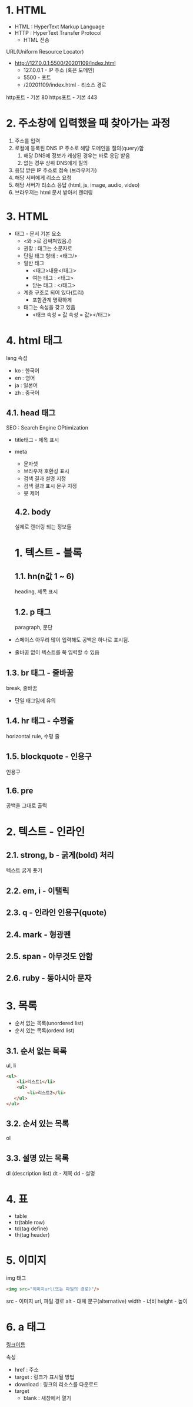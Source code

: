 # 1. HTML

- HTML : HyperText Markup Language
- HTTP : HyperText Transfer Protocol
  - HTML 전송

URL(Uniform Resource Locator)
- http://127.0.0.1:5500/20201109/index.html
  - 127.0.0.1 - IP 주소 (혹은 도메인)
  - 5500 - 포트
  - /20201109/index.html - 리소스 경로

http포트 - 기본 80
https포트 - 기본 443

# 2. 주소창에 입력했을 때 찾아가는 과정

1. 주소를 입력
2. 로컬에 등록된 DNS IP 주소로 해당 도메인을 질의(query)함
   1. 해당 DNS에 정보가 캐상된 경우는 바로 응답 받음
   2. 없는 경우 상위 DNS에게 질의
3. 응답 받은 IP 주소로 접속 (브라우저가)
4. 해당 서버에게 리소스 요청
5. 해당 서버가 리소스 응답 (html, js, image, audio, video)
6. 브라우저는 html 문서 받아서 렌더링

# 3. HTML

- 태그 - 문서 기본 요소
  - <와 >로 감싸져있음.(<html>)
  - 권장 : 태그는 소문자로
  - 단일 태그 형태 : <태그/>
  - 일반 태그
    - <태그>내용</태그>
    - 여는 태그 : <태그>
    - 닫는 태그 : </태그>
  - 계층 구조로 되어 있다(트리)
    - 포함관계 명확하게
  - 태그는 속성을 갖고 있음
    - <태크 속성 = 값   속성 = 값></태그>

# 4. html 태그

lang 속성

-  ko : 한국어
-  en : 영어
-  ja : 일본어
-  zh : 중국어

## 4.1. head 태그

SEO : Search Engine OPtimization

- title태그 - 제목 표시
- meta
  - 문자셋
  - 브라우저 호환성 표시
  - 검색 결과 설명 지정
  - 검색 결과 표시 문구 지정
  - 봇 제어
  
  ## 4.2. body

  실제로 렌더링 되는 정보들

  # 1. 텍스트 - 블록

  ## 1.1. hn(n값 1 ~ 6)

  heading, 제목 표시

  ## 1.2. p 태그

  paragraph, 문단

 - 스페이스 아무리 많이 입력해도 공백은 하나로 표시됨.
 - 줄바꿈 없이 텍스트를 쭉 입력할 수 있음

## 1.3. br 태그 - 줄바꿈

break, 줄바꿈

 - 단일 태그임에 유의

## 1.4. hr 태그 - 수평줄

horizontal rule, 수평 줄

## 1.5. blockquote - 인용구

인용구

## 1.6. pre

공백을 그대로 출력

# 2. 텍스트 - 인라인

## 2.1. strong, b - 굵게(bold) 처리

텍스트 굵게 푯기

## 2.2. em, i - 이탤릭

## 2.3. q - 인라인 인용구(quote)

## 2.4. mark - 형광펜

## 2.5. span - 아무것도 안함

## 2.6. ruby - 동아시아 문자

# 3. 목록

 - 순서 없는 목록(unordered list)
 - 순서 있는 목록(orderd list)

## 3.1. 순서 없는 목록

ul, li

```html
<ul>
    <li>리스트1</li>
    <ul>
        <li>리스트2</li>
   </ul>
</ul>
```

## 3.2. 순서 있는 목록

ol

## 3.3. 설명 있는 목록

dl (description list)
dt - 제목
dd - 설명

# 4. 표

- table 
- tr(table row) 
- td(tag define) 
- th(tag header)

# 5. 이미지

img 태그

```html
<img src="이미지url(또는 파일의 경로)"/>
```

src - 이미지 url, 파일 경로
alt - 대체 문구(alternative)
width - 너비
height - 높이

# 6. a 태그

<a href="링크">링크이름</a>

속성
- href : 주소
- target : 링크가 표시될 방법
- download : 링크의 리소스를 다운로드
- target
  - blank : 새창에서 열기

